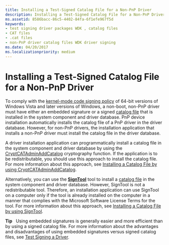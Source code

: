 ```yaml
---
title: Installing a Test-Signed Catalog File for a Non-PnP Driver
description: Installing a Test-Signed Catalog File for a Non-PnP Driver
ms.assetid: 8586bacc-86c5-4402-84fa-6f1efe967f5d
keywords:
- test signing driver packages WDK , catalog files
- CAT files
- .cat files
- non-PnP driver catalog files WDK driver signing
ms.date: 04/20/2017
ms.localizationpriority: medium
---
```


# Installing a Test-Signed Catalog File for a Non-PnP Driver


To comply with the [kernel-mode code signing policy](kernel-mode-code-signing-policy--windows-vista-and-later-.md) of 64-bit versions of Windows Vista and later versions of Windows, a non-boot, non-PnP driver must have either an embedded signature or a signed [catalog file](catalog-files.md) that is installed in the system component and driver database. PnP device installation automatically installs the catalog file of a PnP driver in the driver database. However, for non-PnP drivers, the installation application that installs a non-PnP driver must install the catalog file in the driver database.

A driver installation application can programmatically install a catalog file in the system component and driver database by using the [CryptCATAdminAddCatalog](https://go.microsoft.com/fwlink/p/?linkid=104926) cryptography function. If the application is to be redistributable, you should use this approach to install the catalog file. For more information about this approach, see [Installing a Catalog File by using CryptCATAdminAddCatalog](installing-a-catalog-file-by-using-cryptcatadminaddcatalog.md).

Alternatively, you can use the [**SignTool**](https://msdn.microsoft.com/library/windows/hardware/ff551778) tool to install a [catalog file](catalog-files.md) in the system component and driver database. However, SignTool is not a redistributable tool. Therefore, an installation application can use SignTool on a computer only if the tool is already installed on the computer in a manner that complies with the Microsoft Software License Terms for the tool. For more information about this approach, see [Installing a Catalog File by using SignTool](installing-a-catalog-file-by-using-signtool.md).

**Tip**   Using embedded signatures is generally easier and more efficient than by using a signed catalog file. For more information about the advantages and disadvantages of using embedded signatures versus signed catalog files, see [Test Signing a Driver](https://msdn.microsoft.com/windows-drivers/develop/signing_a_driver).

 

 

 





